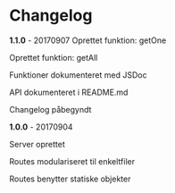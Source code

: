 # Changelog
**1.1.0** - 20170907
Oprettet funktion: getOne

Oprettet funktion: getAll

Funktioner dokumenteret med JSDoc

API dokumenteret i README.md

Changelog påbegyndt

**1.0.0** - 20170904

Server oprettet

Routes modulariseret til enkeltfiler

Routes benytter statiske objekter


